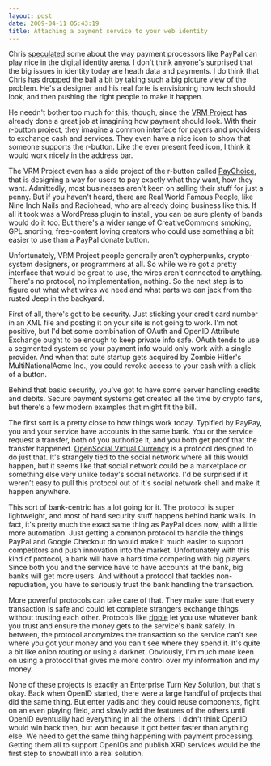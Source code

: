 ```yaml
---
layout: post
date: 2009-04-11 05:43:19
title: Attaching a payment service to your web identity
---
```


Chris [speculated][] some about the way payment processors like PayPal
can play nice in the digital identity arena. I don't think anyone's
surprised that the big issues in identity today are heath data and
payments. I do think that Chris has dropped the ball a bit by taking
such a big picture view of the problem. He's a designer and his real
forte is envisioning how tech should look, and then pushing the right
people to make it happen.

He needn't bother too much for this, though, since the [VRM Project][]
has already done a great job at imagining how payment should look. With
their [r-button project][], they imagine a common interface for payers
and providers to exchange cash and services. They even have a nice icon
to show that someone supports the r-button. Like the ever present feed
icon, I think it would work nicely in the address bar.

The VRM Project even has a side project of the r-button called
[PayChoice][r-button project], that is designing a way for users to pay
exactly what they want, how they want. Admittedly, most businesses
aren't keen on selling their stuff for just a penny. But if you haven't
heard, there are Real World Famous People, like Nine Inch Nails and
Radiohead, who are already doing business like this. If all it took was
a WordPress plugin to install, you can be sure plenty of bands would do
it too. But there's a wider range of CreativeCommons smoking, GPL
snorting, free-content loving creators who could use something a bit
easier to use than a PayPal donate button.

Unfortunately, VRM Project people generally aren't cypherpunks,
crypto-system designers, or programmers at all. So while we're got a
pretty interface that would be great to use, the wires aren't connected
to anything. There's no protocol, no implementation, nothing. So the
next step is to figure out what what wires we need and what parts we can
jack from the rusted Jeep in the backyard.

First of all, there's got to be security. Just sticking your credit card
number in an XML file and posting it on your site is not going to work.
I'm not positive, but I'd bet some combination of OAuth and OpenID
Attribute Exchange ought to be enough to keep private info safe. OAuth
tends to use a segmented system so your payment info would only work
with a single provider. And when that cute startup gets acquired by
Zombie Hitler's MultiNationalAcme Inc., you could revoke access to your
cash with a click of a button.

Behind that basic security, you've got to have some server handling
credits and debits. Secure payment systems get created all the time by
crypto fans, but there's a few modern examples that might fit the bill.

The first sort is a pretty close to how things work today. Typified by
PayPay, you and your service have accounts in the same bank. You or the
service request a transfer, both of you authorize it, and you both get
proof that the transfer happened. [OpenSocial Virtual Currency][] is a
protocol designed to do just that. It's strangely tied to the social
network where all this would happen, but it seems like that social
network could be a marketplace or something else very unlike today's
social networks. I'd be surprised if it weren't easy to pull this
protocol out of it's social network shell and make it happen anywhere.

This sort of bank-centric has a lot going for it. The protocol is super
lightweight, and most of hard security stuff happens behind bank walls.
In fact, it's pretty much the exact same thing as PayPal does now, with
a little more automation. Just getting a common protocol to handle the
things PayPal and Google Checkout do would make it much easier to
support competitors and push innovation into the market. Unfortunately
with this kind of protocol, a bank will have a hard time competing with
big players. Since both you and the service have to have accounts at the
bank, big banks will get more users. And without a protocol that tackles
non-repudiation, you have to seriously trust the bank handling the
transaction.

More powerful protocols can take care of that. They make sure that every
transaction is safe and could let complete strangers exchange things
without trusting each other. Protocols like [ripple][] let you use
whatever bank you trust and ensure the money gets to the service's bank
safely. In between, the protocol anonymizes the transaction so the
service can't see where you got your money and you can't see where they
spend it. It's quite a bit like onion routing or using a darknet.
Obviously, I'm much more keen on using a protocol that gives me more
control over my information and my money.

None of these projects is exactly an Enterprise Turn Key Solution, but
that's okay. Back when OpenID started, there were a large handful of
projects that did the same thing. But enter yadis and they could reuse
components, fight on an even playing field, and slowly add the features
of the others until OpenID eventually had everything in all the others.
I didn't think OpenID would win back then, but won because it got better
faster than anything else. We need to get the same thing happening with
payment processing. Getting them all to support OpenIDs and publish XRD
services would be the first step to snowball into a real solution.

  [speculated]: http://factoryjoe.com/blog/2009/01/28/what-paypals-member-in-the-openid-foundation-could-mean/
  [VRM Project]: http://cyber.law.harvard.edu/projectvrm
    "Vendor Relationship Management"
  [r-button project]: http://cyber.law.harvard.edu/projectvrm/R-button
  [OpenSocial Virtual Currency]: http://code.google.com/p/opensocial-virtual-currency/
  [ripple]: http://ripple.sourceforge.net/
